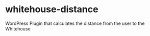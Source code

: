 # whitehouse-distance
WordPress Plugin that calculates the distance from the user to the Whitehouse

